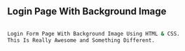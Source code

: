 ## Login Page With Background Image


```bash

Login Form Page With Background Image Using HTML & CSS.
This Is Really Awesome and Something Different.

```